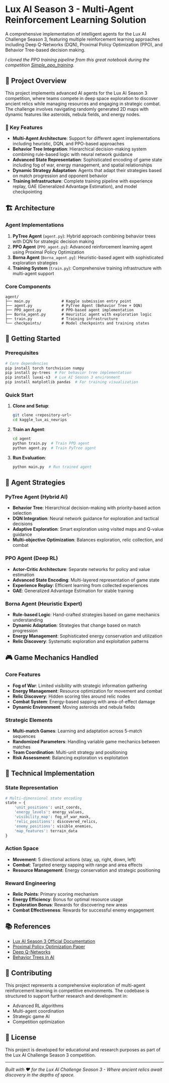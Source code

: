 # Lux AI Season 3 - Multi-Agent Reinforcement Learning Solution

A comprehensive implementation of intelligent agents for the Lux AI Challenge Season 3, featuring multiple reinforcement learning approaches including Deep Q-Networks (DQN), Proximal Policy Optimization (PPO), and Behavior Tree-based decision making.

*I cloned the PPO training pipeline from this great notebook during the competition [Simple_ppo_training](https://www.kaggle.com/code/junhanzangai/simple-ppo-training).*

## 🌟 Project Overview

This project implements advanced AI agents for the Lux AI Season 3 competition, where teams compete in deep space exploration to discover ancient relics while managing resources and engaging in strategic combat. The challenge involves navigating randomly generated 2D maps with dynamic features like asteroids, nebula fields, and energy nodes.

### 🎯 Key Features

- **Multi-Agent Architecture**: Support for different agent implementations including heuristic, DQN, and PPO-based approaches
- **Behavior Tree Integration**: Hierarchical decision-making system combining rule-based logic with neural network guidance
- **Advanced State Representation**: Sophisticated encoding of game state including fog of war, energy management, and spatial relationships
- **Dynamic Strategy Adaptation**: Agents that adapt their strategies based on match progression and opponent behavior
- **Training Infrastructure**: Complete training pipeline with experience replay, GAE (Generalized Advantage Estimation), and model checkpointing

## 🏗️ Architecture

### Agent Implementations

1. **PyTree Agent** (`agent.py`): Hybrid approach combining behavior trees with DQN for strategic decision making
2. **PPO Agent** (`PPO_agent.py`): Advanced reinforcement learning agent using Proximal Policy Optimization
3. **Borna Agent** (`Borna_agent.py`): Heuristic-based agent with sophisticated exploration strategies
4. **Training System** (`train.py`): Comprehensive training infrastructure with multi-agent support

### Core Components

```
agent/
├── main.py              # Kaggle submission entry point
├── agent.py             # PyTree Agent (Behavior Tree + DQN)
├── PPO_agent.py         # PPO-based agent implementation
├── Borna_agent.py       # Heuristic agent with exploration logic
├── train.py             # Training infrastructure
└── checkpoints/         # Model checkpoints and training states
```

## 🚀 Getting Started

### Prerequisites

```bash
# Core dependencies
pip install torch torchvision numpy
pip install py-trees  # For behavior tree implementation
pip install luxai-s3  # Lux AI Season 3 environment
pip install matplotlib pandas  # For training visualization
```

### Quick Start

1. **Clone and Setup**:
   ```bash
   git clone <repository-url>
   cd kaggle_lux_ai_neurips
   ```

2. **Train an Agent**:
   ```bash
   cd agent
   python train.py  # Train PPO agent
   python agent.py  # Train PyTree agent
   ```

3. **Run Evaluation**:
   ```bash
   python main.py  # Run trained agent
   ```

## 🧠 Agent Strategies

### PyTree Agent (Hybrid AI)
- **Behavior Tree**: Hierarchical decision-making with priority-based action selection
- **DQN Integration**: Neural network guidance for exploration and tactical decisions
- **Adaptive Exploration**: Smart exploration using visited maps and Q-value guidance
- **Multi-objective Optimization**: Balances exploration, relic collection, and combat

### PPO Agent (Deep RL)
- **Actor-Critic Architecture**: Separate networks for policy and value estimation
- **Advanced State Encoding**: Multi-layered representation of game state
- **Experience Replay**: Efficient learning from collected experiences
- **GAE**: Generalized Advantage Estimation for stable training

### Borna Agent (Heuristic Expert)
- **Rule-based Logic**: Hand-crafted strategies based on game mechanics understanding
- **Dynamic Adaptation**: Strategies that change based on match progression
- **Energy Management**: Sophisticated energy conservation and utilization
- **Relic Discovery**: Systematic exploration and exploitation patterns

## 🎮 Game Mechanics Handled

### Core Features
- **Fog of War**: Limited visibility with strategic information gathering
- **Energy Management**: Resource optimization for movement and combat
- **Relic Discovery**: Hidden scoring tiles around relic nodes
- **Combat System**: Energy-based sapping with area-of-effect damage
- **Dynamic Environment**: Moving asteroids and nebula fields

### Strategic Elements
- **Multi-match Games**: Learning and adaptation across 5-match sequences
- **Randomized Parameters**: Handling variable game mechanics between matches
- **Team Coordination**: Multi-unit strategy and positioning
- **Risk Assessment**: Balancing exploration vs exploitation

## 🔧 Technical Implementation

### State Representation
```python
# Multi-dimensional state encoding
state = {
    'unit_positions': unit_coords,
    'energy_levels': energy_values,
    'visibility_map': fog_of_war_mask,
    'relic_positions': discovered_relics,
    'enemy_positions': visible_enemies,
    'map_features': terrain_data
}
```

### Action Space
- **Movement**: 5 directional actions (stay, up, right, down, left)
- **Combat**: Targeted energy sapping with range and area effects
- **Resource Management**: Energy conservation and strategic positioning

### Reward Engineering
- **Relic Points**: Primary scoring mechanism
- **Energy Efficiency**: Bonus for optimal resource usage
- **Exploration Bonus**: Rewards for discovering new areas
- **Combat Effectiveness**: Rewards for successful enemy engagement

## 📚 References

- [Lux AI Season 3 Official Documentation](https://github.com/Lux-AI-Challenge/Lux-Design-S3)
- [Proximal Policy Optimization Paper](https://arxiv.org/abs/1707.06347)
- [Deep Q-Networks](https://arxiv.org/abs/1312.5602)
- [Behavior Trees in AI](https://en.wikipedia.org/wiki/Behavior_tree_(artificial_intelligence,_robotics_and_control))

## 🤝 Contributing

This project represents a comprehensive exploration of multi-agent reinforcement learning in competitive environments. The codebase is structured to support further research and development in:

- Advanced RL algorithms
- Multi-agent coordination
- Strategic game AI
- Competition optimization

## 📄 License

This project is developed for educational and research purposes as part of the Lux AI Challenge Season 3 competition.

---

*Built with ❤️ for the Lux AI Challenge Season 3 - Where ancient relics await discovery in the depths of space.*

